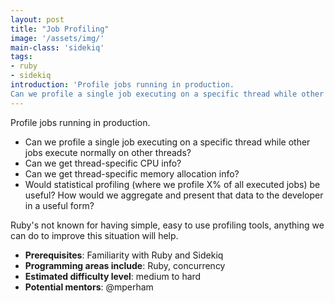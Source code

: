 ```yaml
---
layout: post
title: "Job Profiling"
image: '/assets/img/'
main-class: 'sidekiq'
tags:
- ruby
- sidekiq
introduction: 'Profile jobs running in production.
Can we profile a single job executing on a specific thread while other jobs execute normally on other threads?..'
---
```


Profile jobs running in production.

* Can we profile a single job executing on a specific thread while other jobs execute normally on other threads?
* Can we get thread-specific CPU info?
* Can we get thread-specific memory allocation info?
* Would statistical profiling (where we profile X% of all executed jobs) be useful?  How would we aggregate and present that data to the developer in a useful form?

Ruby's not known for having simple, easy to use profiling tools, anything we can do to improve this situation will help.

* **Prerequisites**: Familiarity with Ruby and Sidekiq
* **Programming areas include**: Ruby, concurrency
* **Estimated difficulty level**: medium to hard
* **Potential mentors**: @mperham
